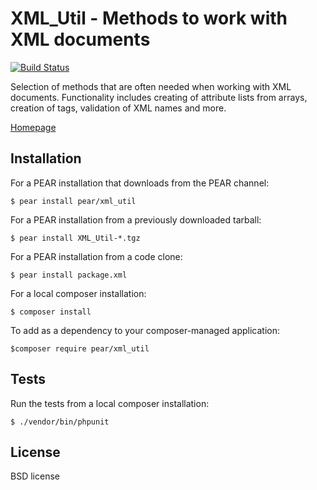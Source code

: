 # XML_Util - Methods to work with XML documents

[![Build Status](https://travis-ci.org/pear/XML_Util.svg?branch=trunk)](https://travis-ci.org/pear/XML_Util)
    

Selection of methods that are often needed when working with XML documents.
Functionality includes creating of attribute lists from arrays,
creation of tags, validation of XML names and more.

[Homepage](http://pear.php.net/package/XML_Util/)


## Installation
For a PEAR installation that downloads from the PEAR channel:

`$ pear install pear/xml_util`

For a PEAR installation from a previously downloaded tarball:

`$ pear install XML_Util-*.tgz`

For a PEAR installation from a code clone:

`$ pear install package.xml`

For a local composer installation:

`$ composer install`

To add as a dependency to your composer-managed application:

`$composer require pear/xml_util`


## Tests
Run  the tests from a local composer installation:

`$ ./vendor/bin/phpunit`


## License
BSD license
